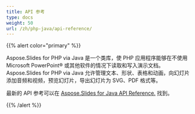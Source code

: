```yaml
---
title: API 参考
type: docs
weight: 50
url: /zh/php-java/api-reference/
---
```


{{% alert color="primary" %}} 

Aspose.Slides for PHP via Java 是一个类库，使 PHP 应用程序能够在不使用 Microsoft PowerPoint® 或其他软件的情况下读取和写入演示文档。Aspose.Slides for PHP via Java 允许管理文本、形状、表格和动画，向幻灯片添加音频和视频，预览幻灯片，导出幻灯片为 SVG、PDF 格式等。

最新的 API 参考可以在 [Aspose.Slides for Java API Reference.](https://reference.aspose.com/slides/php-java/) 找到。

{{% /alert %}}